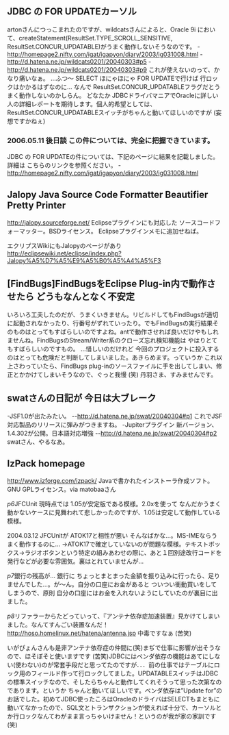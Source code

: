 ## JDBC の FOR UPDATEカーソル

artonさんにつっこまれたのですが、wildcatsさんによると、Oracle 9i において、createStatement(ResultSet.TYPE_SCROLL_SENSITIVE, ResultSet.CONCUR_UPDATABLE)がうまく動作しないそうなのです。
-http://homepage2.nifty.com/igat/igapyon/diary/2003/ig031008.html
-http://d.hatena.ne.jp/wildcats0201/20040303#p5
-http://d.hatena.ne.jp/wildcats0201/20040303#p9
これが使えないのって、かなり痛いなぁ。
…ふつ～ SELECT ほにゃほにゃ FOR UPDATEで行けば 行ロックはかかるはずなのに… なんで ResultSet.CONCUR_UPDATABLEフラグだとうまく動作しないのかしらん。
どなたか JDBCドライバマニアでOracleに詳しい人の詳細レポートを期待します。個人的希望としては、ResultSet.CONCUR_UPDATABLEスイッチがちゃんと動いてほしいのですが (妄想ですかねぇ)


### 2006.05.11 後日談 この件については、完全に把握できています。

JDBC の FOR UPDATEの件については、下記のページに結果を記載しました。詳細は こちらのリンクを参照ください。
-http://homepage2.nifty.com/igat/igapyon/diary/2003/ig031008.html


## Jalopy Java Source Code Formatter Beautifier Pretty Printer

http://jalopy.sourceforge.net/
Eclipseプラグインにも対応した ソースコードフォーマッター。BSDライセンス。
Eclipseプラグインメモに追加せねば。

エクリプスWikiにもJalopyのページがあり
http://eclipsewiki.net/eclipse/index.php?Jalopy%A5%D7%A5%E9%A5%B0%A5%A4%A5%F3


## [FindBugs]FindBugsをEclipse Plug-in内で動作させたら どうもなんとなく不安定

いろいろ工夫したのだが、うまくいきません。リビルドしてもFindBugsが適切に起動されなかったり、行番号がずれていったり。でもFindBugsの実行結果そのものはとってもすばらしいのですよね。antで動作させれば良いだけやもしれませんね。FindBugsのStream/Writer系のクローズ忘れ検知機能は やはりとてもすばらしいのですもの。
…惜しいのだけれど 今回のプロジェクトに投入するのはとっても危険だと判断してしまいました。あきらめます。っていうか これ以上さわっていたら、FindBugs plug-inのソースファイルに手を出してしまい、修正とかかけてしまいそうなので、ぐっと我慢 (笑)
丹羽さま、すみませんです。


## swatさんの日記が 今日は大ブレーク

-JSF1.0が出たみたい。
--http://d.hatena.ne.jp/swat/20040304#p1 これでJSF対応製品のリリースに弾みがつきますね。
-Jupiterプラグイン 新バージョン、1.4.302が公開。日本語対応増強
--http://d.hatena.ne.jp/swat/20040304#p2
swatさん、やるなあ。


## IzPack homepage

http://www.izforge.com/izpack/
Javaで書かれたインストーラ作成ソフト。GNU GPLライセンス。via matobaaさん

*p6*JFCUnit
現時点では 1.05が安定版である模様。2.0xを使って なんだかうまく動かないケースに見舞われて悲しかったのですが、1.05は安定して動作している模様。

2004.03.12 JFCUnitが ATOK17と相性が悪い
そんなばかな…。MS-IMEならうまく動作するのに…
→ATOK17で確定していないのが問題な模様。テキストボックス→ラジオボタンという特定の組みあわせの際に、あと１回別途改行コードを発行などが必要な雰囲気。裏はとれていませんが…

*p7*銀行の残高が…
銀行に ちょっとまとまった金額を振り込みに行ったら、足りませんでした…。が～ん。自分の口座にお金があると ついつい衝動買いをしてしまうので、原則 自分の口座にはお金を入れないようにしていたのが裏目に出ました。

*p8*リファラーからたどっていって、『アンテナ依存症加速装置』見かけてしまいました。なんてすんごい装置なんだ！
http://hoso.homelinux.net/hatena/antenna.jsp
中毒ですなぁ (苦笑)

いがぴょんさんも是非アンテナ依存症の仲間に(笑)まぢで仕事に影響が出そうなので、ほそぼそと使いますです (苦笑)JDBCにはベンダ依存の機能はあてにしない(使わない)のが常套手段だと思ってたのですが．．．前の仕事ではテーブルにロック用のフィールド作って行ロックしてました。UPDATABLEスイッチはJDBCの標準スイッチなので、そしたらちゃんと動作してくれそうって思った次第なのであります。というか ちゃんと動いてほしいです。ベンダ依存は”Update for”のお話でした。初めてJDBC使ったころはOracleのドライバはSELECTもまともに動いてなかったので、SQL文とトランザクションが使えれば十分で、カーソルとか行ロックなんてわがまま言っちゃいけません！というのが我が家の家訓です(笑)

